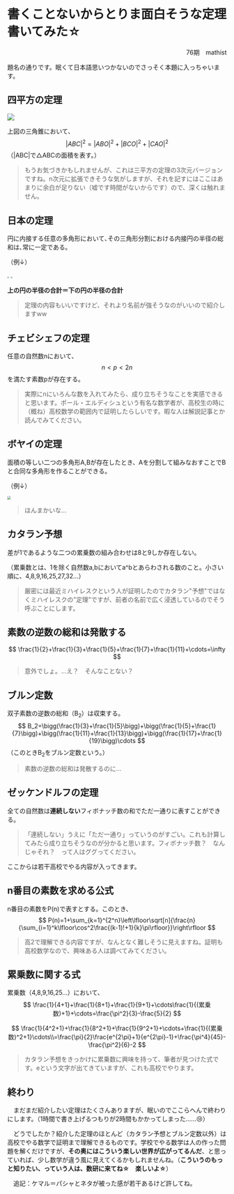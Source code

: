 # 書くことないからとりま面白そうな定理書いてみた☆

<div style="text-align: right">76期　mathist</div>

題名の通りです。眠くて日本語思いつかないのでさっそく本題に入っちゃいます。

## 四平方の定理

![](https://res.cloudinary.com/bend/f_auto,q_auto/shikakutimes/s3/bend-image/1003_0_yonheiho-262x300.png)

上図の三角錐において、
$$
|ABC|^2=|ABO|^2+|BCO|^2+|CAO|^2
$$
（|ABC|で△ABCの面積を表す。）

> もうお気づきかもしれませんが、これは三平方の定理の3次元バージョンですね。n次元に拡張できそうな気がしますが、それを記すにはここはあまりに余白が足りない（嘘です時間がないからです）ので、深くは触れません。



## 日本の定理

円に内接する任意の多角形において､その三角形分割における内接円の半径の総和は､常に一定である｡

（例↓）

<img src="C:\Users\yamas\Downloads\Japanese_theorem_green.svg" style="zoom:25%;" />

<img src="C:\Users\yamas\Downloads\Japanese_theorem_red.svg" style="zoom:25%;" />

**上の円の半径の合計＝下の円の半径の合計**

> 定理の内容もいいですけど、それより名前が強そうなのがいいので紹介しますww



## チェビシェフの定理

任意の自然数nにおいて、
$$
n<p<2n
$$
を満たす素数pが存在する。

> 実際にnにいろんな数を入れてみたら、成り立ちそうなことを実感できると思います。ポール・エルディシュという有名な数学者が、高校生の時に（概ね）高校数学の範囲内で証明したらしいです。暇な人は解説記事とか読んでみてください。



## ボヤイの定理

面積の等しい二つの多角形A,Bが存在したとき、Aを分割して組みなおすことでBと合同な多角形を作ることができる。

（例↓）

<img src="C:\Users\yamas\Downloads\Triangledissection.svg" style="zoom:50%;" />

> ほんまかいな...



## カタラン予想

差が1であるような二つの累乗数の組み合わせは8と9しか存在しない。

（累乗数とは、1を除く自然数a,bにおいてa^bとあらわされる数のこと。小さい順に、4,8,9,16,25,27,32...）

> 厳密には最近ミハイレスクという人が証明したのでカタラン"予想"ではなくミハイレスクの"定理"ですが、前者の名前で広く浸透しているのでそう呼ぶことにします。



## 素数の逆数の総和は発散する

$$
\frac{1}{2}+\frac{1}{3}+\frac{1}{5}+\frac{1}{7}+\frac{1}{11}+\cdots=\infty
$$

> 意外でしょ。...え？　そんなことない？　



## ブルン定数

双子素数の逆数の総和（B<sub>2</sub>）は収束する。
$$
B_2=\bigg(\frac{1}{3}+\frac{1}{5}\bigg)+\bigg(\frac{1}{5}+\frac{1}{7}\bigg)+\bigg(\frac{1}{11}+\frac{1}{13}\bigg)+\bigg(\frac{1}{17}+\frac{1}{19}\bigg)\cdots
$$
（このときB<sub>2</sub>をブルン定数という。）

> 素数の逆数の総和は発散するのに...



## ゼッケンドルフの定理

全ての自然数は**連続しない**フィボナッチ数の和でただ一通りに表すことができる。

> 「連続しない」うえに「ただ一通り」っていうのがすごい。これも計算してみたら成り立ちそうなのが分かると思います。フィボナッチ数？　なんじゃそれ？　って人はググってください。



ここからは若干高校でやる内容が入ってきます。

## n番目の素数を求める公式

n番目の素数をP(n)で表すとする。このとき、
$$
P(n)=1+\sum_{k=1}^{2^n}\left\lfloor\sqrt[n]{\frac{n}{\sum_{i=1}^k\lfloor\cos^2\frac{(k-1)!+1}{k}\pi\rfloor}}\right\rfloor
$$

> 高2で理解できる内容ですが、なんとなく難しそうに見えますね。証明も高校数学なので、興味ある人は調べてみてください。



## 累乗数に関する式

累乗数（4,8,9,16,25...）において、
$$
\frac{1}{4+1}+\frac{1}{8+1}+\frac{1}{9+1}+\cdots\frac{1}{(累乗数)+1}+\cdots=\frac{\pi^2}{3}-\frac{5}{2}
$$

$$
\frac{1}{4^2+1}+\frac{1}{8^2+1}+\frac{1}{9^2+1}+\cdots+\frac{1}{(累乗数)^2+1}\cdots\\=\frac{\pi}{2}\frac{e^{2\pi}+1}{e^{2\pi}-1}+\frac{\pi^4}{45}-\frac{\pi^2}{6}-2
$$

> カタラン予想をきっかけに累乗数に興味を持って、筆者が見つけた式です。eという文字が出てきていますが、これも高校でやります。



## 終わり

　まだまだ紹介したい定理はたくさんありますが、眠いのでここらへんで終わりにします。（1時間で書き上げるつもりが2時間もかかってしまった......😢）

　どうでしたか？紹介した定理のほとんど（カタラン予想とブルン定数以外）は高校でやる数学で証明まで理解できるものです。学校でやる数学は人の作った問題を解くだけですが、**その奥にはこういう楽しい世界が広がってるんだ**、と思っていれば、少し数学が違う風に見えてくるかもしれませんね。（**こういうのもっと知りたい、っていう人は、数研に来てね☆　楽しいよ☆**）

　追記：ケマル＝パシャとネタが被った感が若干あるけど許してね。